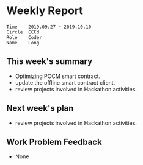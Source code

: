 # Weekly Report 
```
Time	2019.09.27 ~ 2019.10.10
Circle	CCCd
Role	Coder
Name	Long
```
## This week's summary
- Optimizing POCM smart contract.
- update the offline smart contract client.
- review projects involved in Hackathon activities.

## Next week's plan

- review projects involved in Hackathon activities.


## Work Problem Feedback
- None

